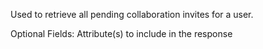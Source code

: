 Used to retrieve all pending collaboration invites for a user.

Optional
Fields: Attribute(s) to include in the response